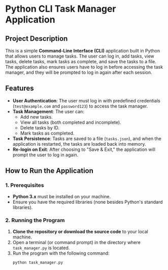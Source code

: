 # Python CLI Task Manager Application

## Project Description
This is a simple **Command-Line Interface (CLI)** application built in Python that allows users to manage tasks. The user can log in, add tasks, view tasks, delete tasks, mark tasks as complete, and save the tasks to a file. The application also ensures users have to log in before accessing the task manager, and they will be prompted to log in again after each session.

## Features
- **User Authentication**: The user must log in with predefined credentials (`test@example.com` and `password123`) to access the task manager.
- **Task Management**: The user can:
  - Add new tasks.
  - View all tasks (both completed and incomplete).
  - Delete tasks by ID.
  - Mark tasks as completed.
- **Task Persistence**: Tasks are saved to a file (`tasks.json`), and when the application is restarted, the tasks are loaded back into memory.
- **Re-login on Exit**: After choosing to "Save & Exit," the application will prompt the user to log in again.
  
## How to Run the Application

### 1. Prerequisites
- **Python 3.x** must be installed on your machine.
- Ensure you have the required libraries (none besides Python's standard libraries).

### 2. Running the Program
1. **Clone the repository or download the source code** to your local machine.
2. Open a terminal (or command prompt) in the directory where `task_manager.py` is located.
3. Run the program with the following command:
   ```bash
   python task_manager.py
